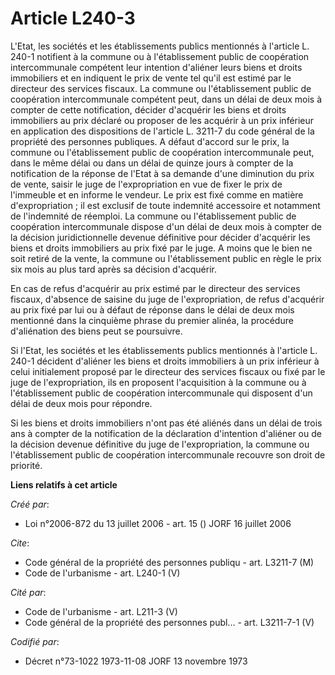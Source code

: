 # Article L240-3

L'Etat, les sociétés et les établissements publics mentionnés à l'article L. 240-1 notifient à la commune ou à
l'établissement public de coopération intercommunale compétent leur intention d'aliéner leurs biens et droits immobiliers et
en indiquent le prix de vente tel qu'il est estimé par le directeur des services fiscaux. La commune ou l'établissement
public de coopération intercommunale compétent peut, dans un délai de deux mois à compter de cette notification, décider
d'acquérir les biens et droits immobiliers au prix déclaré ou proposer de les acquérir à un prix inférieur en application des
dispositions de l'article L. 3211-7 du code général de la propriété des personnes publiques. A défaut d'accord sur le prix,
la commune ou l'établissement public de coopération intercommunale peut, dans le même délai ou dans un délai de quinze jours
à compter de la notification de la réponse de l'Etat à sa demande d'une diminution du prix de vente, saisir le juge de
l'expropriation en vue de fixer le prix de l'immeuble et en informe le vendeur. Le prix est fixé comme en matière
d'expropriation ; il est exclusif de toute indemnité accessoire et notamment de l'indemnité de réemploi. La commune ou
l'établissement public de coopération intercommunale dispose d'un délai de deux mois à compter de la décision
juridictionnelle devenue définitive pour décider d'acquérir les biens et droits immobiliers au prix fixé par le juge. A moins
que le bien ne soit retiré de la vente, la commune ou l'établissement public en règle le prix six mois au plus tard après sa
décision d'acquérir.

En cas de refus d'acquérir au prix estimé par le directeur des services fiscaux, d'absence de saisine du juge de
l'expropriation, de refus d'acquérir au prix fixé par lui ou à défaut de réponse dans le délai de deux mois mentionné dans la
cinquième phrase du premier alinéa, la procédure d'aliénation des biens peut se poursuivre.

Si l'Etat, les sociétés et les établissements publics mentionnés à l'article L. 240-1 décident d'aliéner les biens et droits
immobiliers à un prix inférieur à celui initialement proposé par le directeur des services fiscaux ou fixé par le juge de
l'expropriation, ils en proposent l'acquisition à la commune ou à l'établissement public de coopération intercommunale qui
disposent d'un délai de deux mois pour répondre.

Si les biens et droits immobiliers n'ont pas été aliénés dans un délai de trois ans à compter de la notification de la
déclaration d'intention d'aliéner ou de la décision devenue définitive du juge de l'expropriation, la commune ou
l'établissement public de coopération intercommunale recouvre son droit de priorité.

**Liens relatifs à cet article**

_Créé par_:

  - Loi n°2006-872 du 13 juillet 2006 - art. 15 () JORF 16 juillet 2006

_Cite_:

  - Code général de la propriété des personnes publiqu - art. L3211-7 (M)
  - Code de l'urbanisme - art. L240-1 (V)

_Cité par_:

  - Code de l'urbanisme - art. L211-3 (V)
  - Code général de la propriété des personnes publ... - art. L3211-7-1 (V)

_Codifié par_:

  - Décret n°73-1022 1973-11-08 JORF 13 novembre 1973
